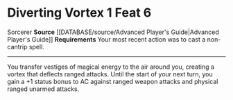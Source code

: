 ﻿---
actions: '[one-action]'
feat: Diverting Vortex
id: '1815'
level: '6'
name: Diverting Vortex
rarity: Common
requirement: Your most recent action was to cast a non-cantrip spell.
source: '[[DATABASE/source/Advanced Player''s Guide|Advanced Player''s Guide]]'
trait:
- '[[DATABASE/trait/Sorcerer|Sorcerer]]'
type: Feat

---
# Diverting Vortex <span class="action-icon">1</span> <span class="item-type">Feat 6</span>

<span class="item-trait">Sorcerer</span>
**Source** [[DATABASE/source/Advanced Player's Guide|Advanced Player's Guide]] 
**Requirements** Your most recent action was to cast a non-cantrip spell.

---
You transfer vestiges of magical energy to the air around you, creating a vortex that deflects ranged attacks. Until the start of your next turn, you gain a +1 status bonus to AC against ranged weapon attacks and physical ranged unarmed attacks.